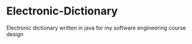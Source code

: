 # Electronic-Dictionary
Electronic dictionary written in java for my software engineering course design
